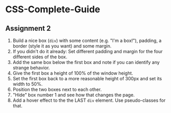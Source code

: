 # CSS-Complete-Guide
## Assignment 2
1. Build a nice box (`div`) with some content (e.g. "I'm a box!"), padding, a border (style it as you want) and some margin.
2. If you didn't do it already: Set different padding and margin for the four different sides of the box.
3. Add the same box below the first box and note if you can identify any strange behavior.
4. Give the first box a height of 100% of the window height.
5. Set the first box back to a more reasonable height of 300px and set its width to 50%.
6. Position the two boxes next to each other.
7. "Hide" box number 1 and see how that changes the page.
8. Add a hover effect to the the LAST `div` element. Use pseudo-classes for that.